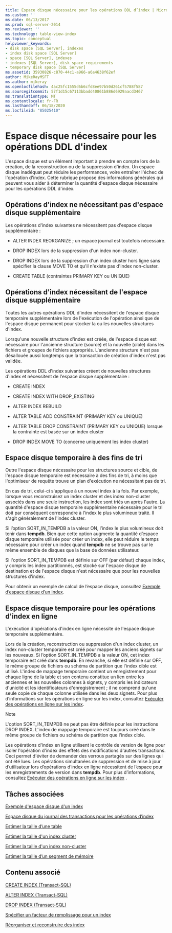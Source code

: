 ```yaml
---
title: Espace disque nécessaire pour les opérations DDL d’index | Microsoft Docs
ms.custom: ''
ms.date: 06/13/2017
ms.prod: sql-server-2014
ms.reviewer: ''
ms.technology: table-view-index
ms.topic: conceptual
helpviewer_keywords:
- disk space [SQL Server], indexes
- index disk space [SQL Server]
- space [SQL Server], indexes
- indexes [SQL Server], disk space requirements
- temporary disk space [SQL Server]
ms.assetid: 35930826-c870-44c1-a966-a6a4638f62ef
author: MikeRayMSFT
ms.author: mikeray
ms.openlocfilehash: 4ac25fc1555d6b6cfd8ee97b50d261cf5788f587
ms.sourcegitcommit: 57f1d15c67113bbadd40861b886d6929aacd3467
ms.translationtype: MT
ms.contentlocale: fr-FR
ms.lasthandoff: 06/18/2020
ms.locfileid: "85025410"
---
```

# <a name="disk-space-requirements-for-index-ddl-operations"></a>Espace disque nécessaire pour les opérations DDL d'index
  L'espace disque est un élément important à prendre en compte lors de la création, de la reconstruction ou de la suppression d'index. Un espace disque inadéquat peut réduire les performances, voire entraîner l'échec de l'opération d'index. Cette rubrique propose des informations générales qui peuvent vous aider à déterminer la quantité d'espace disque nécessaire pour les opérations DDL d'index.  
  
## <a name="index-operations-that-require-no-additional-disk-space"></a>Opérations d'index ne nécessitant pas d'espace disque supplémentaire  
 Les opérations d'index suivantes ne nécessitent pas d'espace disque supplémentaire :  
  
-   ALTER INDEX REORGANIZE ; un espace journal est toutefois nécessaire.  
  
-   DROP INDEX lors de la suppression d'un index non-cluster.  
  
-   DROP INDEX lors de la suppression d'un index cluster hors ligne sans spécifier la clause MOVE TO et qu'il n'existe pas d'index non-cluster.  
  
-   CREATE TABLE (contraintes PRIMARY KEY ou UNIQUE)  
  
## <a name="index-operations-that-require-additional-disk-space"></a>Opérations d'index nécessitant de l'espace disque supplémentaire  
 Toutes les autres opérations DDL d'index nécessitent de l'espace disque temporaire supplémentaire lors de l'exécution de l'opération ainsi que de l'espace disque permanent pour stocker la ou les nouvelles structures d'index.  
  
 Lorsqu'une nouvelle structure d'index est créée, de l'espace disque est nécessaire pour l'ancienne structure (source) et la nouvelle (cible) dans les fichiers et groupes de fichiers appropriés. L'ancienne structure n'est pas désallouée aussi longtemps que la transaction de création d'index n'est pas validée.  
  
 Les opérations DDL d'index suivantes créent de nouvelles structures d'index et nécessitent de l'espace disque supplémentaire :  
  
-   CREATE INDEX  
  
-   CREATE INDEX WITH DROP_EXISTING  
  
-   ALTER INDEX REBUILD  
  
-   ALTER TABLE ADD CONSTRAINT (PRIMARY KEY ou UNIQUE)  
  
-   ALTER TABLE DROP CONSTRAINT (PRIMARY KEY ou UNIQUE) lorsque la contrainte est basée sur un index cluster  
  
-   DROP INDEX MOVE TO (concerne uniquement les index cluster)  
  
## <a name="temporary-disk-space-for-sorting"></a>Espace disque temporaire à des fins de tri  
 Outre l'espace disque nécessaire pour les structures source et cible, de l'espace disque temporaire est nécessaire à des fins de tri, à moins que l'optimiseur de requête trouve un plan d'exécution ne nécessitant pas de tri.  
  
 En cas de tri, celui-ci s'applique à un nouvel index à la fois. Par exemple, lorsque vous reconstruisez un index cluster et des index non-cluster associés dans une seule instruction, les index sont triés un après l'autre. La quantité d'espace disque temporaire supplémentaire nécessaire pour le tri doit par conséquent correspondre à l'index le plus volumineux traité. Il s'agit généralement de l'index cluster.  
  
 Si l’option SORT_IN_TEMPDB a la valeur ON, l’index le plus volumineux doit tenir dans **tempdb**. Bien que cette option augmente la quantité d’espace disque temporaire utilisée pour créer un index, elle peut réduire le temps nécessaire pour créer un index quand **tempdb** ne se trouve pas sur le même ensemble de disques que la base de données utilisateur.  
  
 Si l'option SORT_IN_TEMPDB est définie sur OFF (par défaut) chaque index, y compris les index partitionnés, est stocké sur l'espace disque de destination et de l'espace disque n'est nécessaire que pour les nouvelles structures d'index.  
  
 Pour obtenir un exemple de calcul de l’espace disque, consultez [Exemple d’espace disque d’un index](index-disk-space-example.md).  
  
## <a name="temporary-disk-space-for-online-index-operations"></a>Espace disque temporaire pour les opérations d'index en ligne  
 L'exécution d'opérations d'index en ligne nécessite de l'espace disque temporaire supplémentaire.  
  
 Lors de la création, reconstruction ou suppression d'un index cluster, un index non-cluster temporaire est créé pour mapper les anciens signets sur les nouveaux. Si l’option SORT_IN_TEMPDB a la valeur ON, cet index temporaire est créé dans **tempdb**. En revanche, si elle est définie sur OFF, le même groupe de fichiers ou schéma de partition que l'index cible est utilisé. L'index de mappage temporaire contient un enregistrement pour chaque ligne de la table et son contenu constitue un lien entre les anciennes et les nouvelles colonnes à signets, y compris les indicateurs d'unicité et les identificateurs d'enregistrement ; il ne comprend qu'une seule copie de chaque colonne utilisée dans les deux signets. Pour plus d’informations sur les opérations en ligne sur les index, consultez [Exécuter des opérations en ligne sur les index](perform-index-operations-online.md).  
  
> [!NOTE]  
>  L'option SORT_IN_TEMPDB ne peut pas être définie pour les instructions DROP INDEX. L'index de mappage temporaire est toujours créé dans le même groupe de fichiers ou schéma de partition que l'index cible.  
  
 Les opérations d'index en ligne utilisent le contrôle de version de ligne pour isoler l'opération d'index des effets des modifications d'autres transactions. Ceci permet d'éviter de demander des verrous partagés sur des lignes qui ont été lues. Les opérations simultanées de suppression et de mise à jour d’utilisateur lors d’opérations d’index en ligne nécessitent de l’espace pour les enregistrements de version dans **tempdb**. Pour plus d’informations, consultez [Exécuter des opérations en ligne sur les index](perform-index-operations-online.md) .  
  
## <a name="related-tasks"></a>Tâches associées  
 [Exemple d'espace disque d'un index](index-disk-space-example.md)  
  
 [Espace disque du journal des transactions pour les opérations d’index](transaction-log-disk-space-for-index-operations.md)  
  
 [Estimer la taille d’une table](../databases/estimate-the-size-of-a-table.md)  
  
 [Estimer la taille d'un index cluster](../databases/estimate-the-size-of-a-clustered-index.md)  
  
 [Estimer la taille d'un index non-cluster](../databases/estimate-the-size-of-a-nonclustered-index.md)  
  
 [Estimer la taille d’un segment de mémoire](../databases/estimate-the-size-of-a-heap.md)  
  
## <a name="related-content"></a>Contenu associé  
 [CREATE INDEX &#40;Transact-SQL&#41;](/sql/t-sql/statements/create-index-transact-sql)  
  
 [ALTER INDEX &#40;Transact-SQL&#41;](/sql/t-sql/statements/alter-index-transact-sql)  
  
 [DROP INDEX &#40;Transact-SQL&#41;](/sql/t-sql/statements/drop-index-transact-sql)  
  
 [Spécifier un facteur de remplissage pour un index](specify-fill-factor-for-an-index.md)  
  
 [Réorganiser et reconstruire des index](indexes.md)  
  
  
